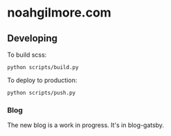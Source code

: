 # noahgilmore.com

## Developing

To build scss:
```
python scripts/build.py
```

To deploy to production:
```
python scripts/push.py
```

### Blog
The new blog is a work in progress. It's in blog-gatsby.